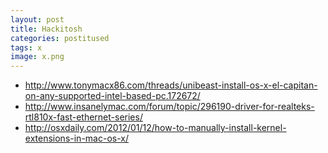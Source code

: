 ```yaml
---
layout: post
title: Hackitosh
categories: postitused
tags: x
image: x.png
---
```



* http://www.tonymacx86.com/threads/unibeast-install-os-x-el-capitan-on-any-supported-intel-based-pc.172672/
* http://www.insanelymac.com/forum/topic/296190-driver-for-realteks-rtl810x-fast-ethernet-series/
* http://osxdaily.com/2012/01/12/how-to-manually-install-kernel-extensions-in-mac-os-x/
